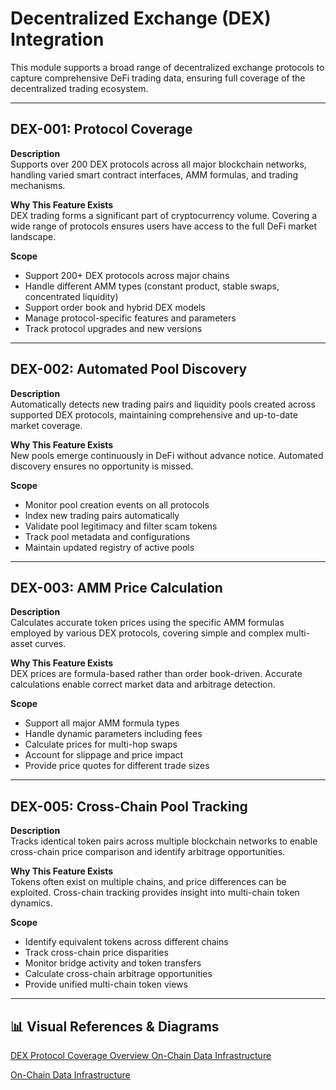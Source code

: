 # Decentralized Exchange (DEX) Integration

This module supports a broad range of decentralized exchange protocols to capture comprehensive DeFi trading data, ensuring full coverage of the decentralized trading ecosystem.

---

## DEX-001: Protocol Coverage

**Description**  
Supports over 200 DEX protocols across all major blockchain networks, handling varied smart contract interfaces, AMM formulas, and trading mechanisms.

**Why This Feature Exists**  
DEX trading forms a significant part of cryptocurrency volume. Covering a wide range of protocols ensures users have access to the full DeFi market landscape.

**Scope**

- Support 200+ DEX protocols across major chains
- Handle different AMM types (constant product, stable swaps, concentrated liquidity)
- Support order book and hybrid DEX models
- Manage protocol-specific features and parameters
- Track protocol upgrades and new versions

---

## DEX-002: Automated Pool Discovery

**Description**  
Automatically detects new trading pairs and liquidity pools created across supported DEX protocols, maintaining comprehensive and up-to-date market coverage.

**Why This Feature Exists**  
New pools emerge continuously in DeFi without advance notice. Automated discovery ensures no opportunity is missed.

**Scope**

- Monitor pool creation events on all protocols
- Index new trading pairs automatically
- Validate pool legitimacy and filter scam tokens
- Track pool metadata and configurations
- Maintain updated registry of active pools

---

## DEX-003: AMM Price Calculation

**Description**  
Calculates accurate token prices using the specific AMM formulas employed by various DEX protocols, covering simple and complex multi-asset curves.

**Why This Feature Exists**  
DEX prices are formula-based rather than order book-driven. Accurate calculations enable correct market data and arbitrage detection.

**Scope**

- Support all major AMM formula types
- Handle dynamic parameters including fees
- Calculate prices for multi-hop swaps
- Account for slippage and price impact
- Provide price quotes for different trade sizes

---

## DEX-005: Cross-Chain Pool Tracking

**Description**  
Tracks identical token pairs across multiple blockchain networks to enable cross-chain price comparison and identify arbitrage opportunities.

**Why This Feature Exists**  
Tokens often exist on multiple chains, and price differences can be exploited. Cross-chain tracking provides insight into multi-chain token dynamics.

**Scope**

- Identify equivalent tokens across different chains
- Track cross-chain price disparities
- Monitor bridge activity and token transfers
- Calculate cross-chain arbitrage opportunities
- Provide unified multi-chain token views

---

## 📊 Visual References & Diagrams

<a href="https://miro.com/app/board/uXjVJbMT7pg=/?moveToWidget=3458764635929424258&cot=14" target="_blank"> DEX Protocol Coverage Overview </a>
<a href="https://miro.com/app/board/uXjVJbMT7pg=/?moveToWidget=3458764635928237147&cot=14" target="_blank"> On-Chain Data Infrastructure </a>

<a href="https://miro.com/app/board/uXjVJbMT7pg=/?moveToWidget=3458764635928237147&cot=14" target="_blank"> On-Chain Data Infrastructure </a>
